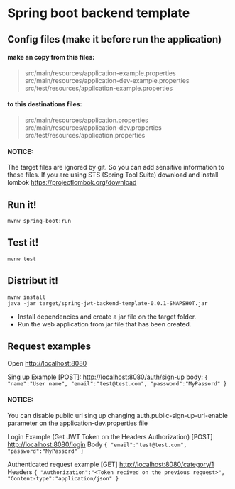 # Spring boot backend template

## Config files (make it before run the application)
#### make an copy from this files:
> src/main/resources/application-example.properties
> src/main/resources/application-dev-example.properties
> src/test/resources/application-example.properties

#### to this destinations files:
> src/main/resources/application.properties
> src/main/resources/application-dev.properties
> src/test/resources/application.properties

#### NOTICE: 
The target files are ignored by git. So you can add sensitive information to these files. If you are using STS (Spring Tool Suite) download and install lombok https://projectlombok.org/download

## Run it!

```
mvnw spring-boot:run
```

## Test it!
```
mvnw test
```

## Distribut it!

```
mvnw install
java -jar target/spring-jwt-backend-template-0.0.1-SNAPSHOT.jar
```

  - Install dependencies and create a jar file on the target folder.
  - Run the web application from jar file that has been created.

## Request examples

Open [http://localhost:8080](http://localhost:8080)

Sing up Example [POST]:
[http://localhost:8080/auth/sign-up](http://localhost:8080/auth/sign-up)
body:
`{
    "name":"User name",
    "email":"test@test.com",
    "password":"MyPassord"
}`

#### NOTICE:
You can disable public url sing up changing auth.public-sign-up-url-enable parameter on the application-dev.properties file

Login Example (Get JWT Token on the Headers Authorization) [POST]
[http://localhost:8080/login](http://localhost:8080/login)
Body
`{
    "email":"test@test.com",
    "password":"MyPassord"
}`

Authenticated request example [GET]
[http://localhost:8080/category/1](http://localhost:8080/category/1)
Headers
`{
    "Authorization":"<Token recived on the previous request>",
    "Content-type":"application/json"
}`
